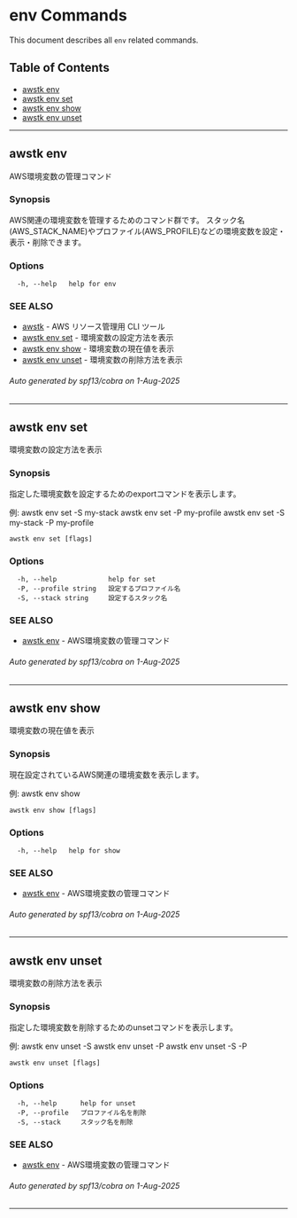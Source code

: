# env Commands

This document describes all `env` related commands.

## Table of Contents

- [awstk env](#awstk-env)
- [awstk env set](#awstk-env-set)
- [awstk env show](#awstk-env-show)
- [awstk env unset](#awstk-env-unset)

---

## awstk env

AWS環境変数の管理コマンド

### Synopsis

AWS関連の環境変数を管理するためのコマンド群です。
スタック名(AWS_STACK_NAME)やプロファイル(AWS_PROFILE)などの環境変数を設定・表示・削除できます。

### Options

```
  -h, --help   help for env
```

### SEE ALSO

* [awstk](README.md)	 - AWS リソース管理用 CLI ツール
* [awstk env set](env.md#awstk-env-set)	 - 環境変数の設定方法を表示
* [awstk env show](env.md#awstk-env-show)	 - 環境変数の現在値を表示
* [awstk env unset](env.md#awstk-env-unset)	 - 環境変数の削除方法を表示

###### Auto generated by spf13/cobra on 1-Aug-2025

---

## awstk env set

環境変数の設定方法を表示

### Synopsis

指定した環境変数を設定するためのexportコマンドを表示します。

例:
  awstk env set -S my-stack
  awstk env set -P my-profile
  awstk env set -S my-stack -P my-profile

```
awstk env set [flags]
```

### Options

```
  -h, --help             help for set
  -P, --profile string   設定するプロファイル名
  -S, --stack string     設定するスタック名
```

### SEE ALSO

* [awstk env](env.md)	 - AWS環境変数の管理コマンド

###### Auto generated by spf13/cobra on 1-Aug-2025

---

## awstk env show

環境変数の現在値を表示

### Synopsis

現在設定されているAWS関連の環境変数を表示します。

例:
  awstk env show

```
awstk env show [flags]
```

### Options

```
  -h, --help   help for show
```

### SEE ALSO

* [awstk env](env.md)	 - AWS環境変数の管理コマンド

###### Auto generated by spf13/cobra on 1-Aug-2025

---

## awstk env unset

環境変数の削除方法を表示

### Synopsis

指定した環境変数を削除するためのunsetコマンドを表示します。

例:
  awstk env unset -S
  awstk env unset -P
  awstk env unset -S -P

```
awstk env unset [flags]
```

### Options

```
  -h, --help      help for unset
  -P, --profile   プロファイル名を削除
  -S, --stack     スタック名を削除
```

### SEE ALSO

* [awstk env](env.md)	 - AWS環境変数の管理コマンド

###### Auto generated by spf13/cobra on 1-Aug-2025

---

